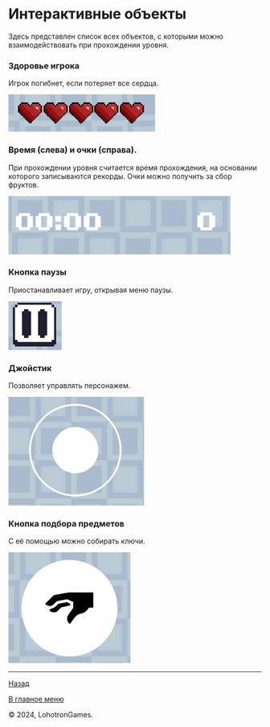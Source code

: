 # Интерактивные объекты

Здесь представлен список всех объектов, с которыми можно взаимодействовать при прохождении уровня.


### Здоровье игрока
Игрок погибнет, если потеряет все сердца.

![hearts](hearts.jpg)

### Время (слева) и очки (справа).
При прохождении уровня считается время прохождения,
на основании которого записываются рекорды. Очки можно получить за сбор фруктов.

![time&score](time&score.jpg)

### Кнопка паузы
Приостанавливает игру, открывая меню паузы.

![pause](pause.jpg)

### Джойстик
Позволяет управлять персонажем.

![joystick](joystick.jpg)

### Кнопка подбора предметов
С её помощью можно собирать ключи.

![pickup](pickup.jpg)

---

[Назад](../main.md)

[В главное меню](../../README.md)

© 2024, LohotronGames.